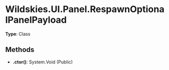 ﻿# Wildskies.UI.Panel.RespawnOptionalPanelPayload

**Type**: Class

## Methods

- **.ctor()**: System.Void (Public)

